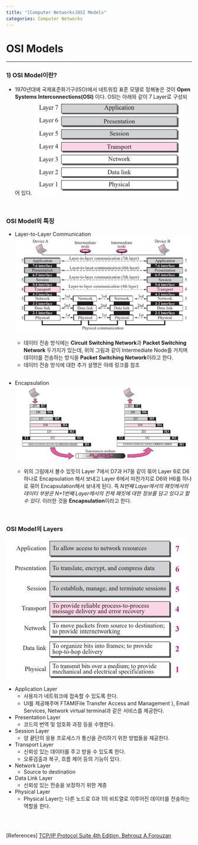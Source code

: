 ```yaml
---
title: "[Computer Networks]OSI Models"
categories: Computer Networks
---
```

# OSI Models
<hr>

### 1) OSI Model이란?
+ 1970년대에 국제표준화기구(ISO)에서 네트워킹 표준 모델로 정해놓은 것이 **Open Systems Interconnections(OSI)** 이다. OSI는 아래와 같이 7 Layer로 구성되어 있다.
  <img src="/assets/images/OSI Image.JPG">
<br>

### OSI Model의 특징
+ Layer-to-Layer Communication
    <img src="/assets/images/OSI Communication.JPG">
    + 데이터 전송 방식에는 **Circuit Switching Network**과 **Packet Switching Network** 두가지가 있는데, 위의 그림과 같이 Intermediate Node를 거치며 데이터를 전송하는 방식을 **Packet Switching Network**이라고 한다. 
    + 데이터 전송 방식에 대한 추가 설명은 아래 링크를 참조
    <br>

+ Encapsulation
    <img src="/assets/images/OSI Encapsulation.JPG">
    + 위의 그림에서 볼수 있듯이 Layer 7에서 D7과 H7을 같이 묶어 Layer 6로 D6하나로 Encapsulation 해서 보내고 Layer 6에서 마찬가지로 D6와 H6를 하나로 묶어 Encapsulation해서 보내게 된다. 즉 *N번째 Layer에서의 패킷에서의 데이터 부분은 N+1번째 Layer에서의 전체 패킷에 대한 정보를 담고 있다고 할 수 있다*. 이러한 것을 **Encapsulation**이라고 한다.
<br>

### OSI Model의 Layers
<img src="/assets/images/OSI Summary.JPG">

+ Application Layer
    + 사용자가 네트워크에 접속할 수 있도록 한다.
    + UI를 제공해주며 FTAM(File Transfer Access and Management ), Email Services, Network virtual terminal과 같은 서비스를 제공한다.
+ Presentation Layer
    + 코드의 번역 및 암호화 과정 등을 수행한다.
+ Session Layer
    + 양 끝단의 응용 프로세스가 통신을 관리하기 위한 방법들을 제공한다.
+ Transport Layer
    + 신뢰성 있는 데이터를 주고 받을 수 있도록 한다.
    + 오류검출과 복구, 흐름 제어 등의 기능이 있다.
+ Network Layer
    + Source to destination  
+ Data Link Layer
    + 신뢰성 있는 전송을 보장하기 위한 계층
+ Physical Layer
    + Physical Layer는 다른 노드로 0과 1의 비트열로 이루어진 데이터를 전송하는 역할을 한다.
 

 <br>
 <br>
 
 [References]
 [TCP/IP Protocol Suite 4th Edition, Behrouz A.Forouzan](https://vaibhav2501.files.wordpress.com/2012/02/tcp_ip-protocol-suite-4th-ed-b-forouzan-mcgraw-hill-2010-bbs.pdf)
 
